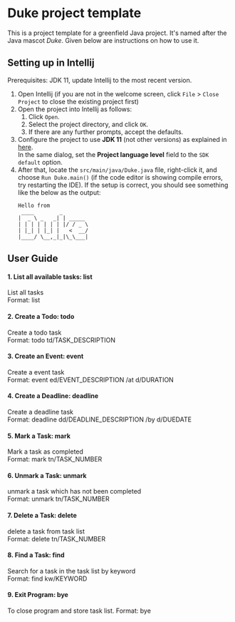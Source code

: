 # Duke project template

This is a project template for a greenfield Java project. It's named after the Java mascot _Duke_. Given below are instructions on how to use it.

## Setting up in Intellij

Prerequisites: JDK 11, update Intellij to the most recent version.

1. Open Intellij (if you are not in the welcome screen, click `File` > `Close Project` to close the existing project first)
1. Open the project into Intellij as follows:
   1. Click `Open`.
   1. Select the project directory, and click `OK`.
   1. If there are any further prompts, accept the defaults.
1. Configure the project to use **JDK 11** (not other versions) as explained in [here](https://www.jetbrains.com/help/idea/sdk.html#set-up-jdk).<br>
   In the same dialog, set the **Project language level** field to the `SDK default` option.
3. After that, locate the `src/main/java/Duke.java` file, right-click it, and choose `Run Duke.main()` (if the code editor is showing compile errors, try restarting the IDE). If the setup is correct, you should see something like the below as the output:
   ```
   Hello from
    ____        _        
   |  _ \ _   _| | _____ 
   | | | | | | | |/ / _ \
   | |_| | |_| |   <  __/
   |____/ \__,_|_|\_\___|
   ```

## User Guide

#### 1. List all available tasks: list <br>
List all tasks <br>
Format: list <br>

#### 2. Create a Todo: todo <br>
Create a todo task <br>
Format: todo td/TASK_DESCRIPTION

#### 3. Create an Event: event <br>
Create a event task <br>
Format: event ed/EVENT_DESCRIPTION /at d/DURATION


#### 4. Create a Deadline: deadline <br>
Create a deadline task <br>
Format: deadline dd/DEADLINE_DESCRIPTION /by d/DUEDATE

#### 5. Mark a Task: mark <br>
Mark a task as completed <br>
Format: mark tn/TASK_NUMBER

#### 6. Unmark a Task: unmark <br>
unmark a task which has not been completed <br>
Format: unmark tn/TASK_NUMBER

#### 7. Delete a Task: delete <br>
delete a task from task list <br>
Format: delete tn/TASK_NUMBER

#### 8. Find a Task: find <br>
Search for a task in the task list by keyword <br>
Format: find kw/KEYWORD

#### 9. Exit Program: bye <br>
To close program and store task list.
Format: bye
